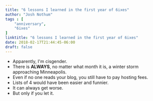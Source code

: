 ```yaml
---
title: "6 lessons I learned in the first year of 6ixes"
author: "Josh Nothum"
tags : [
    "anniversary",
    "6ixes"
]
linktitle: "6 lessons I learned in the first year of 6ixes"
date: 2018-02-17T21:44:45-06:00
draft: false
---
```


* Apparently, I'm cisgender.
* There is **ALWAYS**, no matter what month it is, a winter storm approaching Minneapolis.
* Even if no one reads your blog, you still have to pay hosting fees.
* Lists of 4 would have been easier and funnier.
* It can always get worse.
* But only if you let it.


